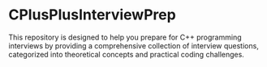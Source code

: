 # CPlusPlusInterviewPrep
This repository is designed to help you prepare for C++ programming interviews by providing a comprehensive collection of interview questions, categorized into theoretical concepts and practical coding challenges.
